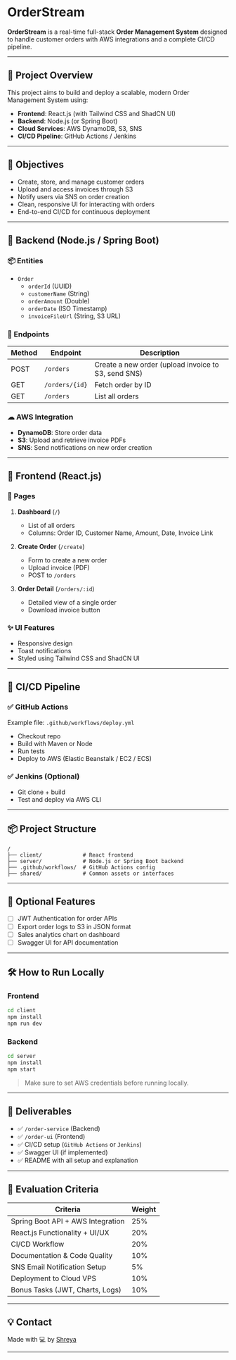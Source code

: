 # OrderStream

**OrderStream** is a real-time full-stack **Order Management System** designed to handle customer orders with AWS integrations and a complete CI/CD pipeline.

---

## 🚀 Project Overview

This project aims to build and deploy a scalable, modern Order Management System using:

- **Frontend**: React.js (with Tailwind CSS and ShadCN UI)
- **Backend**: Node.js (or Spring Boot)
- **Cloud Services**: AWS DynamoDB, S3, SNS
- **CI/CD Pipeline**: GitHub Actions / Jenkins

---

## 🎯 Objectives

- Create, store, and manage customer orders
- Upload and access invoices through S3
- Notify users via SNS on order creation
- Clean, responsive UI for interacting with orders
- End-to-end CI/CD for continuous deployment

---

## 🧱 Backend (Node.js / Spring Boot)

### 📦 Entities

- `Order`
  - `orderId` (UUID)
  - `customerName` (String)
  - `orderAmount` (Double)
  - `orderDate` (ISO Timestamp)
  - `invoiceFileUrl` (String, S3 URL)

### 📡 Endpoints

| Method | Endpoint        | Description                          |
|--------|------------------|--------------------------------------|
| POST   | `/orders`        | Create a new order (upload invoice to S3, send SNS) |
| GET    | `/orders/{id}`   | Fetch order by ID                    |
| GET    | `/orders`        | List all orders                      |

### ☁ AWS Integration

- **DynamoDB**: Store order data
- **S3**: Upload and retrieve invoice PDFs
- **SNS**: Send notifications on new order creation

---

## 🎨 Frontend (React.js)

### 📄 Pages

1. **Dashboard** (`/`)
   - List of all orders
   - Columns: Order ID, Customer Name, Amount, Date, Invoice Link

2. **Create Order** (`/create`)
   - Form to create a new order
   - Upload invoice (PDF)
   - POST to `/orders`

3. **Order Detail** (`/orders/:id`)
   - Detailed view of a single order
   - Download invoice button

### ✨ UI Features

- Responsive design
- Toast notifications
- Styled using Tailwind CSS and ShadCN UI

---

## 🔁 CI/CD Pipeline

### ✅ GitHub Actions

Example file: `.github/workflows/deploy.yml`

- Checkout repo
- Build with Maven or Node
- Run tests
- Deploy to AWS (Elastic Beanstalk / EC2 / ECS)

### ✅ Jenkins (Optional)

- Git clone + build
- Test and deploy via AWS CLI

---

## 📦 Project Structure

```
/
├── client/             # React frontend
├── server/             # Node.js or Spring Boot backend
├── .github/workflows/  # GitHub Actions config
├── shared/             # Common assets or interfaces
```

---

## 🧪 Optional Features

- [ ] JWT Authentication for order APIs
- [ ] Export order logs to S3 in JSON format
- [ ] Sales analytics chart on dashboard
- [ ] Swagger UI for API documentation

---

## 🛠️ How to Run Locally

### Frontend

```bash
cd client
npm install
npm run dev
```

### Backend

```bash
cd server
npm install
npm start
```

> Make sure to set AWS credentials before running locally.

---

## 📌 Deliverables

- ✅ `/order-service` (Backend)
- ✅ `/order-ui` (Frontend)
- ✅ CI/CD setup (`GitHub Actions` or `Jenkins`)
- ✅ Swagger UI (if implemented)
- ✅ README with all setup and explanation

---

## 📝 Evaluation Criteria

| Criteria                                | Weight |
|-----------------------------------------|--------|
| Spring Boot API + AWS Integration       | 25%    |
| React.js Functionality + UI/UX          | 20%    |
| CI/CD Workflow                          | 20%    |
| Documentation & Code Quality            | 10%    |
| SNS Email Notification Setup            | 5%     |
| Deployment to Cloud VPS                 | 10%    |
| Bonus Tasks (JWT, Charts, Logs)         | 10%    |

---

## 💡 Contact

Made with 💻 by [Shreya](https://github.com/shreya-4567)

---
